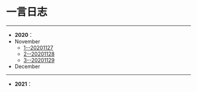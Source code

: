 # 一言日志
----

+  **2020**：
  + November
    + [1--20201127](https://github.com/PlatoJobs/PJOneSentenceLog/blob/master/Year2020/November-11/20201127.md)
    + [2--20201128](https://github.com/PlatoJobs/PJOneSentenceLog/blob/master/Year2020/November-11/20201128.md)
    + [3--20201129](https://github.com/PlatoJobs/PJOneSentenceLog/blob/master/Year2020/November-11/20201129.md)
  + December
      


-----

     
+  **2021**：


